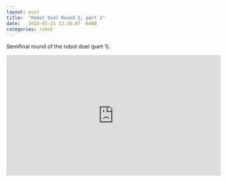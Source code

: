 ```yaml
---
layout: post
title:  "Robot Duel Round 2, part 1"
date:   2016-05-21 13:36:07 -0400
categories: robot
---
```

Semifinal round of the robot duel (part 1).

<iframe width="560" height="315" src="https://www.youtube.com/embed/g39YBQFqPew" frameborder="0" allowfullscreen></iframe>
